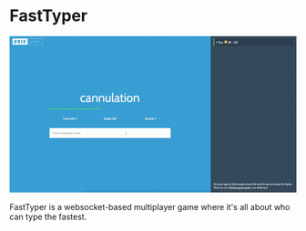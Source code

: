 # FastTyper
![](hero.gif)

FastTyper is a websocket-based multiplayer game where it's all about who can type the fastest.

